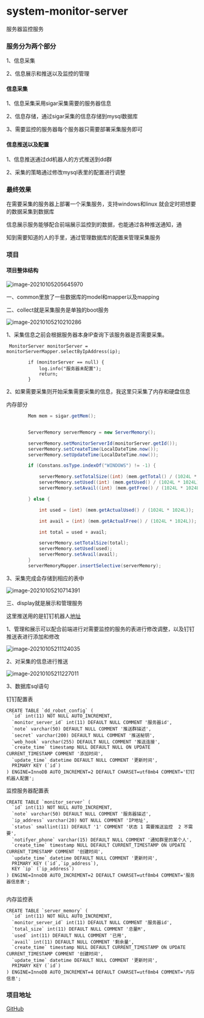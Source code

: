 # system-monitor-server
服务器监控服务
### 服务分为两个部分

1、信息采集

2、信息展示和推送以及监控的管理

#### 信息采集

1、信息采集采用sigar采集需要的服务器信息

2、信息存储，通过sigar采集的信息存储到mysql数据库

3、需要监控的服务器每个服务器只需要部署采集服务即可

#### 信息推送以及配置

1、信息推送通过dd机器人的方式推送到dd群

2、采集的策略通过修改mysql表里的配置进行调整

### 最终效果

在需要采集的服务器上部署一个采集服务，支持windows和linux  就会定时把想要的数据采集到数据库

信息展示服务能够配合前端展示监控到的数据，也能通过各种推送通知，通

知到需要知道的人的手里，通过管理数据库的配置来管理采集服务



### 项目

#### 项目整体结构

![image-20210105205645970](http://cdn.liuxf.live/20210105205646.png)

一、common里放了一些数据库的model和mapper以及mapping

二、collect就是采集服务是单独的boot服务



![image-20210105210210286](http://cdn.liuxf.live/20210105210210.png)

1、采集信息之前会根据服务器本身IP查询下该服务器是否需要采集。

```
 MonitorServer monitorServer = monitorServerMapper.selectByIpAddress(ip);

        if (monitorServer == null) {
            log.info("服务器未配置");
            return;
        }
```

2、如果需要采集则开始采集需要采集的信息，我这里只采集了内存和硬盘信息

内存部分

```java
        Mem mem = sigar.getMem();


        ServerMemory serverMemory = new ServerMemory();

        serverMemory.setMonitorServerId(monitorServer.getId());
        serverMemory.setCreateTime(LocalDateTime.now());
        serverMemory.setUpdateTime(LocalDateTime.now());

        if (Constans.osType.indexOf("WINDOWS") != -1) {

            serverMemory.setTotalSize((int) (mem.getTotal() / (1024L * 1024L)));
            serverMemory.setUsed((int) (mem.getUsed() / (1024L * 1024L)));
            serverMemory.setAvail((int) (mem.getFree() / (1024L * 1024L)));

        } else {

            int used = (int) (mem.getActualUsed() / (1024L * 1024L));

            int avail = (int) (mem.getActualFree() / (1024L * 1024L));

            int total = used + avail;

            serverMemory.setTotalSize(total);
            serverMemory.setUsed(used);
            serverMemory.setAvail(avail);
        }
        serverMemoryMapper.insertSelective(serverMemory);
```

3、采集完成会存储到相应的表中

![image-20210105210714391](http://cdn.liuxf.live/20210105210714.png)

三、display就是展示和管理服务

这里推送用的是钉钉机器人[地址](https://ding-doc.dingtalk.com/document#/org-dev-guide/krgddi)

1、管理和展示可以配合前端进行对需要监控的服务的表进行修改调整，以及钉钉推送表进行添加和修改

![image-20210105211124035](http://cdn.liuxf.live/20210105211124.png)

2、对采集的信息进行推送

![image-20210105211227011](http://cdn.liuxf.live/20210105211227.png)



3、数据库sql语句

钉钉配置表

```
CREATE TABLE `dd_robot_config` (
  `id` int(11) NOT NULL AUTO_INCREMENT,
  `monitor_server_id` int(11) DEFAULT NULL COMMENT '服务器id',
  `note` varchar(50) DEFAULT NULL COMMENT '推送群描述',
  `secret` varchar(200) DEFAULT NULL COMMENT '推送秘钥',
  `web_hook` varchar(255) DEFAULT NULL COMMENT '推送连接',
  `create_time` timestamp NULL DEFAULT NULL ON UPDATE CURRENT_TIMESTAMP COMMENT '添加时间',
  `update_time` datetime DEFAULT NULL COMMENT '更新时间',
  PRIMARY KEY (`id`)
) ENGINE=InnoDB AUTO_INCREMENT=2 DEFAULT CHARSET=utf8mb4 COMMENT='钉钉机器人配置';

```

监控服务器配置表

```
CREATE TABLE `monitor_server` (
  `id` int(11) NOT NULL AUTO_INCREMENT,
  `note` varchar(50) DEFAULT NULL COMMENT '服务器描述',
  `ip_address` varchar(20) NOT NULL COMMENT 'IP地址',
  `status` smallint(11) DEFAULT '1' COMMENT '状态 1 需要推送监控  2 不需要',
  `notifyer_phone` varchar(15) DEFAULT NULL COMMENT '通知群里的某个人',
  `create_time` timestamp NULL DEFAULT CURRENT_TIMESTAMP ON UPDATE CURRENT_TIMESTAMP COMMENT '创建时间',
  `update_time` datetime DEFAULT NULL COMMENT '更新时间',
  PRIMARY KEY (`id`,`ip_address`),
  KEY `ip` (`ip_address`)
) ENGINE=InnoDB AUTO_INCREMENT=2 DEFAULT CHARSET=utf8mb4 COMMENT='服务器信息表';


```

内存监控表

```
CREATE TABLE `server_memory` (
  `id` int(11) NOT NULL AUTO_INCREMENT,
  `monitor_server_id` int(11) DEFAULT NULL COMMENT '服务器id',
  `total_size` int(11) DEFAULT NULL COMMENT '总量M',
  `used` int(11) DEFAULT NULL COMMENT '已用',
  `avail` int(11) DEFAULT NULL COMMENT '剩余量',
  `create_time` timestamp NULL DEFAULT CURRENT_TIMESTAMP ON UPDATE CURRENT_TIMESTAMP COMMENT '创建时间',
  `update_time` datetime DEFAULT NULL COMMENT '更新时间',
  PRIMARY KEY (`id`)
) ENGINE=InnoDB AUTO_INCREMENT=4 DEFAULT CHARSET=utf8mb4 COMMENT='内存信息';

```



### 项目地址

[GitHub](https://github.com/CodeIsRunning/system-monitor-server)